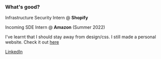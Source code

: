 ### What's good?

Infrastructure Security Intern @ **Shopify**

Incoming SDE Intern @ **Amazon** (Summer 2022)

I've learnt that I should stay away from design/css. I still made a personal website. Check it out [here](https://www.ragrwal.com)

[LinkedIn](https://www.linkedin.com/in/ragrwal/) 
<!--
**ronyboi/ronyboi** is a ✨ _special_ ✨ repository because its `README.md` (this file) appears on your GitHub profile.

Here are some ideas to get you started:


I’m currently:
- Focusing on school assignments and courses.

- 🔭 I’m currently working on ...
- 🌱 I’m currently learning ...
- 👯 I’m looking to collaborate on ...
- 🤔 I’m looking for help with ...
- 💬 Ask me about ...
- 📫 How to reach me: ...
- 😄 Pronouns: ...
- ⚡ Fun fact: ...
-->
